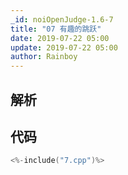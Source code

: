 ```yaml
---
_id: noiOpenJudge-1.6-7
title: "07 有趣的跳跃"
date: 2019-07-22 05:00
update: 2019-07-22 05:00
author: Rainboy
---
```


## 解析

## 代码

```c
<%-include("7.cpp")%>
```

